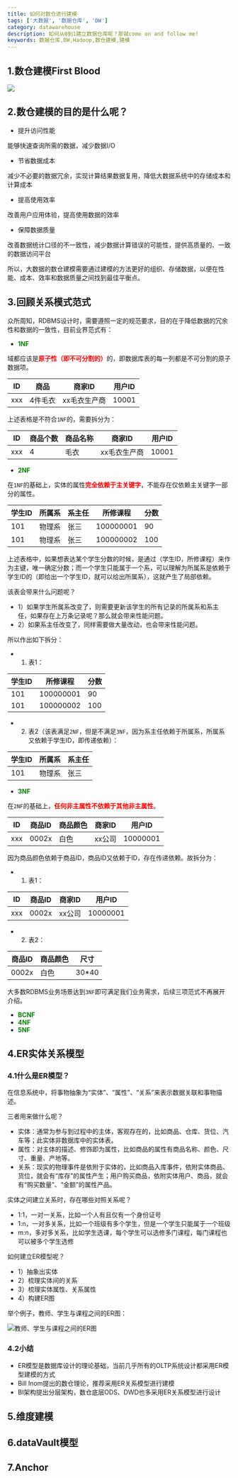 ```yaml
---
title: 如何对数仓进行建模
tags: ['大数据', '数据仓库', 'DW']
category: datawarehouse
description: 如何从0到1建立数据仓库呢？那就come on and follow me!
keywords: 数据仓库,DW,Hadoop,数仓建模,建模
---
```


## 1.数仓建模First Blood

![](https://github.com/buildupchao/ImgStore/blob/master/blog/datawarehouse/dw-header.png?raw=true)

## 2.数仓建模的目的是什么呢？

- 提升访问性能

能够快速查询所需的数据，减少数据I/O

- 节省数据成本

减少不必要的数据冗余，实现计算结果数据复用，降低大数据系统中的存储成本和计算成本

- 提高使用效率

改善用户应用体验，提高使用数据的效率

- 保障数据质量

改善数据统计口径的不一致性，减少数据计算错误的可能性，提供高质量的、一致的数据访问平台

所以，大数据的数仓建模需要通过建模的方法更好的组织、存储数据，以便在性能、成本、效率和数据质量之间找到最佳平衡点。

## 3.回顾关系模式范式

众所周知，RDBMS设计时，需要遵照一定的规范要求，目的在于降低数据的冗余性和数据的一致性，目前业界范式有：

- <strong style="color:green;">1NF</strong>

域都应该是<strong style="color:red;">原子性（即不可分割的）</strong>的，即数据库表的每一列都是不可分割的原子数据项。

ID | 商品 | 商家ID | 用户ID
---|-----|--------|------
xxx | 4件毛衣 | xx毛衣生产商 | 10001

上述表格是不符合``` 1NF ```的，需要拆分为：

ID | 商品个数 | 商品名称 | 商家ID | 用户ID
---|--------|---------|--------|------
xxx | 4 | 毛衣 | xx毛衣生产商 | 10001

- <strong style="color:green;">2NF</strong>

在``` 1NF ```的基础上，实体的属性<strong style="color:red;">完全依赖于主关键字</strong>，不能存在仅依赖主关键字一部分的属性。

学生ID | 所属系 | 系主任 | 所修课程 | 分数
------|-------|-------|---------|-----
101 | 物理系 | 张三 | 100000001 | 90
101 | 物理系 | 张三 | 100000002 | 100

上述表格中，如果想表达某个学生分数的时候，是通过（学生ID，所修课程）来作为主键，唯一确定分数；而一个学生只能属于一个系，可以理解为所属系是依赖于学生ID的（即给出一个学生ID，就可以给出所属系），这就产生了局部依赖。

该表会带来什么问题呢？
- 1）如果学生所属系改变了，则需要更新该学生的所有记录的所属系和系主任，如果存在上万条记录呢？那么就会带来性能问题。
- 2）如果系主任改变了，同样需要做大量改动，也会带来性能问题。

所以作出如下拆分：

- 1) 表1：

学生ID | 所修课程 | 分数
------|---------|-----
101 | 100000001 | 90
101 | 100000002 | 100

- 2) 表2（该表满足``` 2NF ```，但是不满足``` 3NF ```，因为系主任依赖于所属系，所属系又依赖于学生ID，即传递依赖）：

学生ID | 所属系 | 系主任
------|-------|-------
101 | 物理系 | 张三

- <strong style="color:green;">3NF</strong>

在``` 2NF ```的基础上，<strong style="color:red;">任何非主属性不依赖于其他非主属性</strong>。

ID | 商品ID | 商品颜色 | 商家ID | 用户ID
---|-------|---------|-------|-------
xxx | 0002x | 白色 | xx公司 | 10000001

因为商品颜色依赖于商品ID，商品ID又依赖于ID，存在传递依赖。故拆分为：

- 1) 表1：

ID | 商品ID | 商家ID | 用户ID
---|-------|-------|-------
xxx | 0002x | xx公司 | 10000001

- 2) 表2：

商品ID | 商品颜色 | 尺寸
------|---------|-----
0002x | 白色 | 30*40

大多数RDBMS业务场景达到``` 3NF ```即可满足我们业务需求，后续三项范式不再展开介绍。

- <strong style="color:green;">BCNF</strong>
- <strong style="color:green;">4NF</strong>
- <strong style="color:green;">5NF</strong>

## 4.ER实体关系模型

### 4.1什么是ER模型？

在信息系统中，将事物抽象为“实体”、“属性”、“关系”来表示数据关联和事物描述。

三者用来做什么呢？

- 实体：通常为参与到过程中的主体，客观存在的，比如商品、仓库、货位、汽车等；此实体非数据库中的实体表。
- 属性：对主体的描述、修饰即为属性，比如商品的属性有商品名称、颜色、尺寸、重量、产地等。
- 关系：现实的物理事件是依附于实体的，比如商品入库事件，依附实体商品、货位，就会有“库存”的属性产生；用户购买商品，依附实体用户、商品，就会有“购买数量”、“金额”的属性产品。

实体之间建立关系时，存在哪些对照关系呢？

- 1:1，一对一关系，比如一个人有且仅有一个身份证号
- 1:n，一对多关系，比如一个班级有多个学生，但是一个学生只能属于一个班级
- m:n，多对多关系，比如学生选课，每个学生可以选修多门课程，每门课程也可以被多个学生选修

如何建立ER模型呢？

- 1）抽象出实体
- 2）梳理实体间的关系
- 3）梳理实体属性、关系属性
- 4）构建ER图

举个例子，教师、学生与课程之间的ER图：

![教师、学生与课程之间的ER图](https://github.com/buildupchao/ImgStore/blob/master/blog/datawarehouse/dw-modeling-ER-1.png?raw=true)

### 4.2小结

- ER模型是数据库设计的理论基础，当前几乎所有的OLTP系统设计都采用ER模型建模的方式
- Bill Inom提出的数仓理论，推荐采用ER关系模型进行建模
- BI架构提出分层架构，数仓底层ODS、DWD也多采用ER关系模型进行设计

## 5.维度建模



## 6.dataVault模型

## 7.Anchor

